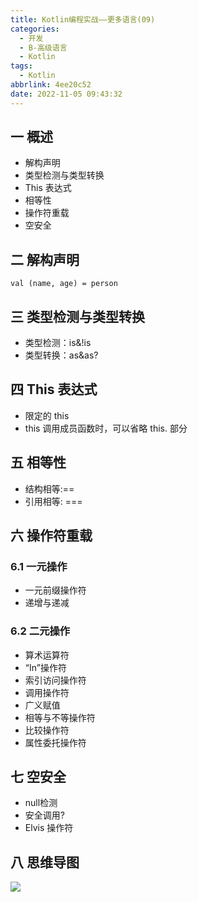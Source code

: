 ```yaml
---
title: Kotlin编程实战——更多语言(09)
categories:
  - 开发
  - B-高级语言
  - Kotlin
tags:
  - Kotlin
abbrlink: 4ee20c52
date: 2022-11-05 09:43:32
---
```

## 一 概述

* 解构声明
* 类型检测与类型转换
* This 表达式
* 相等性
* 操作符重载
* 空安全

<!--more-->

## 二 解构声明

```
val (name, age) = person
```

## 三 类型检测与类型转换

* 类型检测：is&!is
* 类型转换：as&as?

## 四 This 表达式

* 限定的 this
* this 调用成员函数时，可以省略 this. 部分

## 五 相等性

* 结构相等:==
* 引用相等: ===

## 六 操作符重载

### 6.1 一元操作

* 一元前缀操作符
* 递增与递减

### 6.2 二元操作

* 算术运算符
* “In”操作符
* 索引访问操作符
* 调用操作符
* 广义赋值
* 相等与不等操作符
* 比较操作符
* 属性委托操作符

## 七 空安全

* null检测 
* 安全调用?
* Elvis 操作符

## 八 思维导图

![][1]



[1]:https://cdn.jsdelivr.net/gh/PGzxc/CDN/blog-kotlin/kotlin-learn-struct-9.png